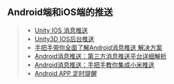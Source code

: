 ## Android端和iOS端的推送  

>* [Unity IOS 消息推送](https://blog.csdn.net/QiuFengWanLi/article/details/69666456)  
>* [Unity3D IOS后台推送](https://blog.csdn.net/shuangkui5355/article/details/79064241)  
>* [手把手带你全面了解Android消息推送 解决方案](https://www.jianshu.com/p/b61a49e0279f) 
>* [Android消息推送：第三方消息推送平台详细解析](https://www.jianshu.com/p/d77eaca4e52a)   
>* [Android消息推送：手把手教你集成小米推送](https://www.jianshu.com/p/b1134bebc2d4)  
>* [Android APP 定时提醒](https://www.jianshu.com/p/d51413fd3bf6)  
